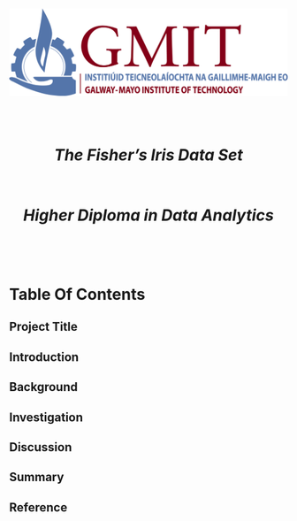 <br/>

<p align="center">
  <img src="./JPEGs/GMIT_logo.jpg" width="700" />
</p>  <Source: https://image.ibb.co/gw4Gen/Index_GMIT.png>


<br/>
<br/>

<h1 align="center"><em><strong>The Fisher’s Iris Data Set  </h1></em></strong><br/>
<h1 align="center"><em><strong>Higher Diploma in Data Analytics  </h1></em></strong><br/>

<br/>
<br/>


# Table Of Contents 
## Project Title
## Introduction
## Background 
## Investigation
## Discussion
## Summary
## Reference

<br/>





































